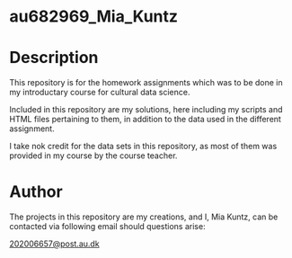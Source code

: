 # au682969_Mia_Kuntz

# Description
This repository is for the homework assignments which was to be done in my introductary course for cultural data science. 

Included in this repository are my solutions, here including my scripts and HTML files pertaining to them, in addition to the data used in the different assignment.

I take nok credit for the data sets in this repository, as most of them was provided in my course by the course teacher. 

# Author
The projects in this repository are my creations, and I, Mia Kuntz, can be contacted via following email should questions arise:

202006657@post.au.dk
